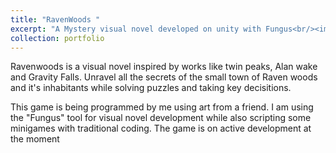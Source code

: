 ```yaml
---
title: "RavenWoods "
excerpt: "A Mystery visual novel developed on unity with Fungus<br/><img src='/images/Raven.png'>"
collection: portfolio
---
```


Ravenwoods is a visual novel inspired by works like twin peaks, Alan wake and Gravity Falls. Unravel all the secrets of the small town of Raven woods and it's inhabitants while solving puzzles and taking key decisitions.

This game is being programmed by me using art from a friend. I am using the "Fungus" tool for visual novel development while also scripting some minigames with traditional coding. The game is on active development at the moment